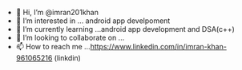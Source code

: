 - 👋 Hi, I’m @imran201khan
- 👀 I’m interested in ... android app develpoment
- 🌱 I’m currently learning ...android app development and DSA(c++)
- 💞️ I’m looking to collaborate on ...
- 📫 How to reach me ...https://www.linkedin.com/in/imran-khan-961065216  (linkdin)

<!---
imran201khan/imran201khan is a ✨ special ✨ repository because its `README.md` (this file) appears on your GitHub profile.
You can click the Preview link to take a look at your changes.
--->
